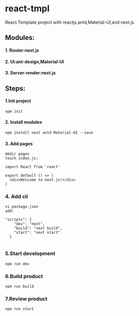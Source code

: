 # react-tmpl
React Template project with reactjs,antd,Material-UI,and next.js
## Modules:

#### 1. Router:next.js
#### 2. UI:ant-design,Material-UI
#### 3. Server-render:next.js

## Steps:

#### 1.Init project
```
npm init 
```
#### 2. Install modules
```
npm install next antd Material-UI --save
```
#### 3. Add pages
```
mkdir pages
touch index.js:

import React from 'react'

export default () => (
  <div>Welcome to next.js!</div>
)
```
### 4. Add cli
```
vi package.json
add:

"scripts": {
    "dev": "next",
    "build": "next build",
    "start": "next start"
  }
  
```
### 5.Start development
```
npm run dev
```
### 6.Build product
```
npm run build
```
### 7.Review product
```
npm run start
```





